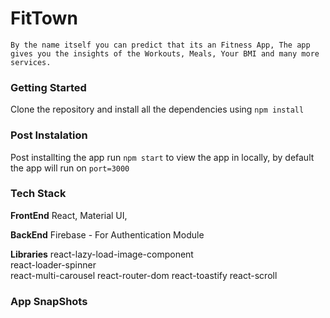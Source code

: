 # FitTown 
    By the name itself you can predict that its an Fitness App, The app gives you the insights of the Workouts, Meals, Your BMI and many more services.

### Getting Started

Clone the repository and install all the dependencies using `npm install`
### Post Instalation

Post installting the app run `npm start` to view the app in locally, by default the app will run on `port=3000`

### Tech Stack

**FrontEnd**
    React,
    Material UI,

**BackEnd**
    Firebase - For Authentication Module

**Libraries**
    react-lazy-load-image-component  
    react-loader-spinner  
    react-multi-carousel
    react-router-dom
    react-toastify
    react-scroll

### App SnapShots

